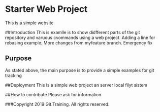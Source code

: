 # Starter Web Project
This is a simple website

##Introduction
This is examlle is to show didfferent parts of the git repository and varuous cvommands using a web project. Adding a line for rebasing example.
More changes from myfeature branch. Emergency fix


## Purpose
As stated above, the main purpose is to provide a simple examples for git tracking


##Deployment
This is a simple web project an server local filyt sistem


##How to contribute
Please ask for information

###Copyright
2019 Git.Training. All rights reserved.